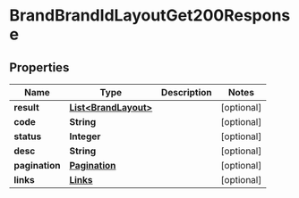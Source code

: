 

# BrandBrandIdLayoutGet200Response


## Properties

| Name | Type | Description | Notes |
|------------ | ------------- | ------------- | -------------|
|**result** | [**List&lt;BrandLayout&gt;**](BrandLayout.md) |  |  [optional] |
|**code** | **String** |  |  [optional] |
|**status** | **Integer** |  |  [optional] |
|**desc** | **String** |  |  [optional] |
|**pagination** | [**Pagination**](Pagination.md) |  |  [optional] |
|**links** | [**Links**](Links.md) |  |  [optional] |



